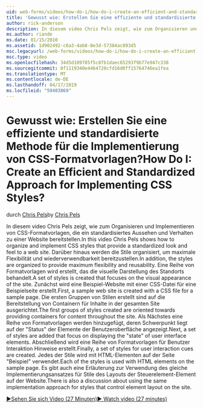 ```yaml
---
uid: web-forms/videos/how-do-i/how-do-i-create-an-efficient-and-standardized-approach-for-implementing-css-styles
title: 'Gewusst wie: Erstellen Sie eine effiziente und standardisierte Methode für die Implementierung von CSS-Formatvorlagen? | Microsoft-Dokumentation'
author: rick-anderson
description: In diesem video Chris Pels zeigt, wie zum Organisieren und Implementieren von CSS-Formatvorlagen, die ein standardisiertes Aussehen und Verhalten zu einer Website bereitstellen. Darüber hinaus werden die Formate...
ms.author: riande
ms.date: 01/15/2010
ms.assetid: 1d902492-c6a3-4ab8-8e3d-57384ac893d5
msc.legacyurl: /web-forms/videos/how-do-i/how-do-i-create-an-efficient-and-standardized-approach-for-implementing-css-styles
msc.type: video
ms.openlocfilehash: 34d5d109785f5c8fb1daec65293f9b77e947c338
ms.sourcegitcommit: 0f1119340e4464720cfd16d0ff15764746ea1fea
ms.translationtype: MT
ms.contentlocale: de-DE
ms.lasthandoff: 04/17/2019
ms.locfileid: "59403869"
---
```

# <a name="how-do-i-create-an-efficient-and-standardized-approach-for-implementing-css-styles"></a><span data-ttu-id="e0a33-105">Gewusst wie: Erstellen Sie eine effiziente und standardisierte Methode für die Implementierung von CSS-Formatvorlagen?</span><span class="sxs-lookup"><span data-stu-id="e0a33-105">How Do I: Create an Efficient and Standardized Approach for Implementing CSS Styles?</span></span>

<span data-ttu-id="e0a33-106">durch [Chris Pels](https://twitter.com/chrispels)</span><span class="sxs-lookup"><span data-stu-id="e0a33-106">by [Chris Pels](https://twitter.com/chrispels)</span></span>

<span data-ttu-id="e0a33-107">In diesem video Chris Pels zeigt, wie zum Organisieren und Implementieren von CSS-Formatvorlagen, die ein standardisiertes Aussehen und Verhalten zu einer Website bereitstellen.</span><span class="sxs-lookup"><span data-stu-id="e0a33-107">In this video Chris Pels shows how to organize and implement CSS styles that provide a standardized look and feel to a web site.</span></span> <span data-ttu-id="e0a33-108">Darüber hinaus werden die Stile organisiert, um maximale Flexibilität und wiederverwendbarkeit bereitzustellen.</span><span class="sxs-lookup"><span data-stu-id="e0a33-108">In addition, the styles are organized to provide maximum flexibility and reusability.</span></span> <span data-ttu-id="e0a33-109">Eine Reihe von Formatvorlagen wird erstellt, das die visuelle Darstellung des Standorts behandelt.</span><span class="sxs-lookup"><span data-stu-id="e0a33-109">A set of styles is created that focuses on the visual appearance of the site.</span></span> <span data-ttu-id="e0a33-110">Zunächst wird eine Beispiel-Website mit einer CSS-Datei für eine Beispielseite erstellt.</span><span class="sxs-lookup"><span data-stu-id="e0a33-110">First, a sample web site is created with a CSS file for a sample page.</span></span> <span data-ttu-id="e0a33-111">Die ersten Gruppen von Stilen erstellt sind auf die Bereitstellung von Containern für Inhalte in der gesamten Site ausgerichtet.</span><span class="sxs-lookup"><span data-stu-id="e0a33-111">The first groups of styles created are oriented towards providing containers for content throughout the site.</span></span> <span data-ttu-id="e0a33-112">Als Nächstes eine Reihe von Formatvorlagen werden hinzugefügt, deren Schwerpunkt liegt auf der "Status" der Elemente der Benutzeroberfläche angezeigt.</span><span class="sxs-lookup"><span data-stu-id="e0a33-112">Next, a set of styles are added that focus on displaying the "state" of user interface elements.</span></span> <span data-ttu-id="e0a33-113">Abschließend wird eine Reihe von Formatvorlagen für Benutzer Interaktion Hinweise erstellt.</span><span class="sxs-lookup"><span data-stu-id="e0a33-113">Finally, a set of styles for user interaction cues are created.</span></span> <span data-ttu-id="e0a33-114">Jedes der Stile wird mit HTML-Elementen auf der Seite "Beispiel" verwendet.</span><span class="sxs-lookup"><span data-stu-id="e0a33-114">Each of the styles is used with HTML elements on the sample page.</span></span> <span data-ttu-id="e0a33-115">Es gibt auch eine Erläuterung zur Verwendung des gleiche Implementierungsansatzes für Stile des Layouts der Steuerelement-Element auf der Website.</span><span class="sxs-lookup"><span data-stu-id="e0a33-115">There is also a discussion about using the same implementation approach for styles that control element layout on the site.</span></span>

[<span data-ttu-id="e0a33-116">&#9654;Sehen Sie sich Video (27 Minuten)</span><span class="sxs-lookup"><span data-stu-id="e0a33-116">&#9654; Watch video (27 minutes)</span></span>](https://channel9.msdn.com/Blogs/ASP-NET-Site-Videos/how-do-i-create-an-efficient-and-standardized-approach-for-implementing-css-styles)
